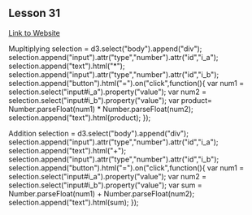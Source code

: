 ## Lesson 31

[Link to Website](https://developer.mozilla.org/en/docs/Web/JavaScript/Guide/Functions)

Mupltiplying
selection = d3.select("body").append("div");
selection.append("input").attr("type","number").attr("id","i_a");
selection.append("text").html("*");
selection.append("input").attr("type","number").attr("id","i_b");
selection.append("button").html("=").on("click",function(){
var num1 = selection.select("input#i_a").property("value");
var num2 = selection.select("input#i_b").property("value");
var product= Number.parseFloat(num1) * Number.parseFloat(num2);
selection.append("text").html(product);
});

Addition
selection = d3.select("body").append("div");
selection.append("input").attr("type","number").attr("id","i_a");
selection.append("text").html("+");
selection.append("input").attr("type","number").attr("id","i_b");
selection.append("button").html("=").on("click",function(){
var num1 = selection.select("input#i_a").property("value");
var num2 = selection.select("input#i_b").property("value");
var sum = Number.parseFloat(num1) + Number.parseFloat(num2);
selection.append("text").html(sum);
});

